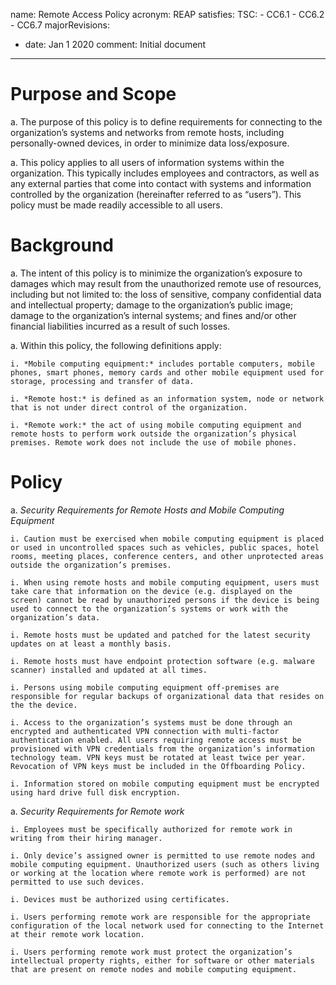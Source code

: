 name: Remote Access Policy
acronym: REAP
satisfies:
  TSC:
    - CC6.1
    - CC6.2
    - CC6.7
majorRevisions:
  - date: Jan 1 2020
    comment: Initial document
---

# Purpose and Scope

a. The purpose of this policy is to define requirements for connecting to the organization’s systems and networks from remote hosts, including personally-owned devices, in order to minimize data loss/exposure.

a. This policy applies to all users of information systems within the organization. This typically includes employees and contractors, as well as any external parties that come into contact with systems and information controlled by the organization (hereinafter referred to as “users”). This policy must be made readily accessible to all users.

# Background

a. The intent of this policy is to minimize the organization’s exposure to damages which may result from the unauthorized remote use of resources, including but not limited to: the loss of sensitive, company confidential data and intellectual property; damage to the organization’s public image; damage to the organization’s internal systems; and fines and/or other financial liabilities incurred as a result of such losses.

a. Within this policy, the following definitions apply:

    i. *Mobile computing equipment:* includes portable computers, mobile phones, smart phones, memory cards and other mobile equipment used for storage, processing and transfer of data.

    i. *Remote host:* is defined as an information system, node or network that is not under direct control of the organization.

    i. *Remote work:* the act of using mobile computing equipment and remote hosts to perform work outside the organization’s physical premises. Remote work does not include the use of mobile phones.

# Policy

a. *Security Requirements for Remote Hosts and Mobile Computing Equipment*

    i. Caution must be exercised when mobile computing equipment is placed or used in uncontrolled spaces such as vehicles, public spaces, hotel rooms, meeting places, conference centers, and other unprotected areas outside the organization’s premises.

    i. When using remote hosts and mobile computing equipment, users must take care that information on the device (e.g. displayed on the screen) cannot be read by unauthorized persons if the device is being used to connect to the organization’s systems or work with the organization’s data.

    i. Remote hosts must be updated and patched for the latest security updates on at least a monthly basis.

    i. Remote hosts must have endpoint protection software (e.g. malware scanner) installed and updated at all times.

    i. Persons using mobile computing equipment off-premises are responsible for regular backups of organizational data that resides on the the device.

    i. Access to the organization’s systems must be done through an encrypted and authenticated VPN connection with multi-factor authentication enabled. All users requiring remote access must be provisioned with VPN credentials from the organization’s information technology team. VPN keys must be rotated at least twice per year. Revocation of VPN keys must be included in the Offboarding Policy.

    i. Information stored on mobile computing equipment must be encrypted using hard drive full disk encryption.

a. *Security Requirements for Remote work*

    i. Employees must be specifically authorized for remote work in writing from their hiring manager.

    i. Only device’s assigned owner is permitted to use remote nodes and mobile computing equipment. Unauthorized users (such as others living or working at the location where remote work is performed) are not permitted to use such devices.

    i. Devices must be authorized using certificates.

    i. Users performing remote work are responsible for the appropriate configuration of the local network used for connecting to the Internet at their remote work location.

    i. Users performing remote work must protect the organization’s intellectual property rights, either for software or other materials that are present on remote nodes and mobile computing equipment.
